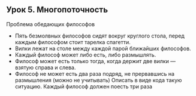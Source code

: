 
## Урок 5. Многопоточность
Проблема обедающих философов
* Пять безмолвных философов сидят вокруг круглого стола, перед каждым философом стоит тарелка спагетти.
* Вилки лежат на столе между каждой парой ближайших философов.
* Каждый философ может либо есть, либо размышлять.
* Философ может есть только тогда, когда держит две вилки — взятую справа и слева.
* Философ не может есть два раза подряд, не прервавшись на размышления (можно не учитывать)
Описать в виде кода такую ситуацию. Каждый философ должен поесть три раза
